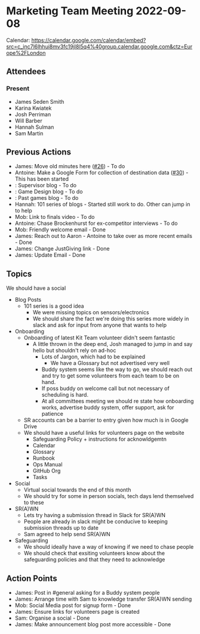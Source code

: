 # Marketing Team Meeting 2022-09-08

Calendar: https://calendar.google.com/calendar/embed?src=c_inc7l6lhhui8mv3fc19jl8l5q4%40group.calendar.google.com&ctz=Europe%2FLondon

## Attendees

### Present

- James Seden Smith
- Karina Kwiatek
- Josh Perriman
- Will Barber
- Hannah Sulman
- Sam Martin

## Previous Actions

- James: Move old minutes here ([#26](https://github.com/srobo/marketing-team-minutes/issues/26)) - To do
- Antoine: Make a Google Form for collection of destination data ([#30](https://github.com/srobo/marketing-team-minutes/issues/30)) - This has been started
- : Supervisor blog - To do
- : Game Design blog - To do
- : Past games blog - To do
- Hannah: 101 series of blogs - Started still work to do. Other can jump in to help
- Mob: Link to finals video - To do
- Antoine: Chase Brockenhurst for ex-competitor interviews - To do
- Mob: Friendly welcome email - Done
- James: Reach out to Aaron - Antoine to take over as more recent emails - Done
- James: Change JustGiving link - Done
- James: Update Email - Done


## Topics

We should have a social
- Blog Posts
  - 101 series is a good idea
    - We were missing topics on sensors/electronics
    - We should share the fact we're doing this series more widely in slack and ask for input from anyone that wants to help
- Onboarding
  - Onboarding of latest Kit Team volunteer didn't seem fantastic
    - A little thrown in the deep end, Josh managed to jump in and say hello but shouldn't rely on ad-hoc
      - Lots of Jargon, which had to be explained
        - We have a Glossary but not advertised very well
      - Buddy system seems like the way to go, we should reach out and try to get some volunteers from each team to be on hand.
      - If poss buddy on welcome call but not necessary of scheduling is hard.
      - At all committees meeting we should re state how onboarding works, advertise buddy system, offer support, ask for patience
  - SR accounts can be a barrier to entry given how much is in Google Drive
  - We should have a useful links for volunteers page on the website
    - Safeguarding Policy + instructions for acknowldgemtn
    - Calendar
    - Glossary
    - Runbook
    - Ops Manual
    - GitHub Org
    - Tasks
- Social
  - Virtual social towards the end of this month
  - We should try for some in person socials, tech days lend themselved to these
- SR(A)WN
  - Lets try having a submission thread in Slack for SR(A)WN
  - People are already in slack might be conducive to keeping submission threads up to date
  - Sam agreed to help send SR(A)WN
- Safeguarding
  - We should ideally have a way of knowing if we need to chase people
  - We should check that exsiting volunteers know about the safeguarding policies and that they need to acknowledge

## Action Points
 - James: Post in #general asking for a Buddy system people
 - James: Arrange time with Sam to knowledge transfer SR(A)WN sending
 - Mob: Social Media post for signup form - Done
 - James: Ensure links for volunteers page is created
 - Sam: Organise a social - Done
 - James: Make announcement blog post more accessible - Done


